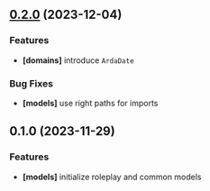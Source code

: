

## [0.2.0](https://draconocte.github.com/DracoNocte/tyalietur-lib/compare/0.1.0...0.2.0) (2023-12-04)


### Features

- **[domains]** introduce `ArdaDate`


### Bug Fixes

- **[models]** use right paths for imports

## 0.1.0 (2023-11-29)


### Features

- **[models]** initialize roleplay and common models
